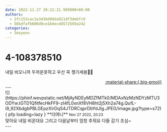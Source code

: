 ```yaml
---
date: 2022-11-27 20:22:21.995000+09:00
authors:
  - 2fc153cac1e343bd9dda921df3debfc9
  - 56bdfafb606d9ce1b4ecdd572595e242
categories:
  - Seoyeon
---
```


# 4-108378510

<div class="post-container" markdown="1">
<div class="content-container md-sidebar__scrollwrap" markdown="1">

내일 비오니까 두꺼운옷하고 우산 꼭 챙기세용🌂🌂

</div>
</div>

<div style="text-align: right;" markdown="1">
<a href="https://weverse.io/fromis9/fanpost/4-108378510" style="text-align: right;">:material-share:{.big-emoji}</a>
</div>
---

<div class="comments-container md-sidebar__scrollwrap" markdown="1">
<div class="comment" markdown="1">
<div class='id-container' markdown="1">
![](https://phinf.wevpstatic.net/MjAyNDEyMDZfMTk0/MDAxNzMzNDYzMTU3ODYw.tGTD1QfitfecHkFF9-zI4fL0xnXf8VH8ht2j5Xh2a74g.QufL-i9_92XbdgbPBLGEpzXIrDqS4JTDRCqprDbYdJIg.JPEG/image.jpg?type=s72){ pfp loading=lazy }
**<span class="artist">더여니</span>** <small>Nov 27 2022, 20:23</small><br>
</div>
<div class='comment-body' markdown="1">
맞아요 내일 비온대요 그리고 다음날부터 엄청 추워요 다들 감기 조심~
</div>
</div>
</div>
---
